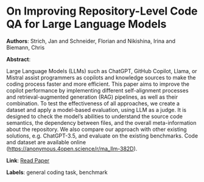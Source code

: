 # On Improving Repository-Level Code QA for Large Language Models

**Authors**: Strich, Jan and Schneider, Florian and Nikishina, Irina and Biemann, Chris

**Abstract**:

Large Language Models (LLMs) such as ChatGPT, GitHub Copilot, Llama, or Mistral assist programmers as copilots and knowledge sources to make the coding process faster and more efficient. This paper aims to improve the copilot performance by implementing different self-alignment processes and retrieval-augmented generation (RAG) pipelines, as well as their combination. To test the effectiveness of all approaches, we create a dataset and apply a model-based evaluation, using LLM as a judge. It is designed to check the model’s abilities to understand the source code semantics, the dependency between files, and the overall meta-information about the repository. We also compare our approach with other existing solutions, e.g. ChatGPT-3.5, and evaluate on the existing benchmarks. Code and dataset are available online (https://anonymous.4open.science/r/ma_llm-382D).

**Link**: [Read Paper](https://doi.org/10.18653/v1/2024.acl-srw.28)

**Labels**: general coding task, benchmark

